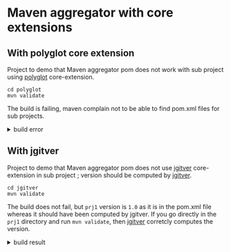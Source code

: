 # Maven aggregator with core extensions

## With polyglot core extension

Project to demo that Maven aggregator pom does not work with sub project using [polyglot](https://github.com/takari/polyglot-maven) core-extension.

````
cd polyglot
mvn validate
````

The build is failing, maven complain not to be able to find pom.xml files for sub projects.

<details>
<summary>build error</summary>
<pre>
root@b90f3da3851b:/demo/polyglot# mvn validate
[INFO] Scanning for projects...
[ERROR] [ERROR] Some problems were encountered while processing the POMs:
[ERROR] Child module /demo/polyglot/prj1/pom.xml of /demo/polyglot/pom.xml does not exist @
[ERROR] Child module /demo/polyglot/prj2/pom.xml of /demo/polyglot/pom.xml does not exist @
 @
[ERROR] The build could not read 1 project -> [Help 1]
[ERROR]
[ERROR]   The project fr.brouillard.oss.aggregator:aggregator-polyglot:0 (/demo/polyglot/pom.xml) has 2 errors
[ERROR]     Child module /demo/polyglot/prj1/pom.xml of /demo/polyglot/pom.xml does not exist
[ERROR]     Child module /demo/polyglot/prj2/pom.xml of /demo/polyglot/pom.xml does not exist
[ERROR]
[ERROR] To see the full stack trace of the errors, re-run Maven with the -e switch.
[ERROR] Re-run Maven using the -X switch to enable full debug logging.
[ERROR]
[ERROR] For more information about the errors and possible solutions, please read the following articles:
[ERROR] [Help 1] http://cwiki.apache.org/confluence/display/MAVEN/ProjectBuildingException
</pre>
</details>

## With jgitver

Project to demo that Maven aggregator pom does not use [jgitver](https://github.com/jgitver/jgitver-maven-plugin) core-extension in sub project ; version should be computed by [jgitver](https://github.com/jgitver/jgitver-maven-plugin).

````
cd jgitver
mvn validate
````

The build does not fail, but `prj1` version is `1.0` as it is in the pom.xml file whereas it should have been computed by jgitver.
If you go directly in the `prj1` directory and run `mvn validate`, then [jgitver](https://github.com/jgitver/jgitver-maven-plugin) corretcly computes the version.

<details>
<summary>build result</summary>
<pre>
root@b90f3da3851b:/demo/jgitver# mvn validate
[INFO] Scanning for projects...
[INFO] ------------------------------------------------------------------------
[INFO] Reactor Build Order:
[INFO]
[INFO] prj1                                                               [pom]
[INFO] aggregator                                                         [pom]
[INFO]
[INFO] -----------------< fr.brouillard.oss.aggregator:prj1 >------------------
[INFO] Building prj1 1.0                                                  [1/2]
[INFO] --------------------------------[ pom ]---------------------------------
[INFO]
[INFO] ----------< fr.brouillard.oss.aggregator:aggregator-jgitver >-----------
[INFO] Building aggregator 0                                              [2/2]
[INFO] --------------------------------[ pom ]---------------------------------
[INFO] ------------------------------------------------------------------------
[INFO] Reactor Summary:
[INFO]
[INFO] prj1 1.0 ........................................... SUCCESS [  0.015 s]
[INFO] aggregator 0 ....................................... SUCCESS [  0.009 s]
[INFO] ------------------------------------------------------------------------
[INFO] BUILD SUCCESS
[INFO] ------------------------------------------------------------------------
[INFO] Total time:  0.157 s
[INFO] Finished at: 2020-10-07T06:51:20Z
[INFO] ------------------------------------------------------------------------
</pre>
</details>
